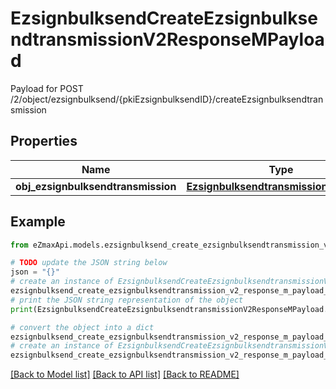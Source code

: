 # EzsignbulksendCreateEzsignbulksendtransmissionV2ResponseMPayload

Payload for POST /2/object/ezsignbulksend/{pkiEzsignbulksendID}/createEzsignbulksendtransmission

## Properties

Name | Type | Description | Notes
------------ | ------------- | ------------- | -------------
**obj_ezsignbulksendtransmission** | [**EzsignbulksendtransmissionResponse**](EzsignbulksendtransmissionResponse.md) |  | 

## Example

```python
from eZmaxApi.models.ezsignbulksend_create_ezsignbulksendtransmission_v2_response_m_payload import EzsignbulksendCreateEzsignbulksendtransmissionV2ResponseMPayload

# TODO update the JSON string below
json = "{}"
# create an instance of EzsignbulksendCreateEzsignbulksendtransmissionV2ResponseMPayload from a JSON string
ezsignbulksend_create_ezsignbulksendtransmission_v2_response_m_payload_instance = EzsignbulksendCreateEzsignbulksendtransmissionV2ResponseMPayload.from_json(json)
# print the JSON string representation of the object
print(EzsignbulksendCreateEzsignbulksendtransmissionV2ResponseMPayload.to_json())

# convert the object into a dict
ezsignbulksend_create_ezsignbulksendtransmission_v2_response_m_payload_dict = ezsignbulksend_create_ezsignbulksendtransmission_v2_response_m_payload_instance.to_dict()
# create an instance of EzsignbulksendCreateEzsignbulksendtransmissionV2ResponseMPayload from a dict
ezsignbulksend_create_ezsignbulksendtransmission_v2_response_m_payload_from_dict = EzsignbulksendCreateEzsignbulksendtransmissionV2ResponseMPayload.from_dict(ezsignbulksend_create_ezsignbulksendtransmission_v2_response_m_payload_dict)
```
[[Back to Model list]](../README.md#documentation-for-models) [[Back to API list]](../README.md#documentation-for-api-endpoints) [[Back to README]](../README.md)


